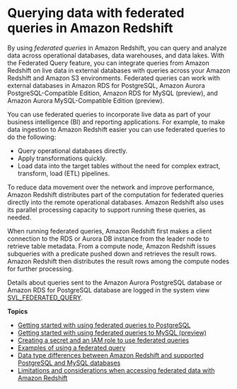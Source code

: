 # Querying data with federated queries in Amazon Redshift<a name="federated-overview"></a>

By using *federated queries* in Amazon Redshift, you can query and analyze data across operational databases, data warehouses, and data lakes\. With the Federated Query feature, you can integrate queries from Amazon Redshift on live data in external databases with queries across your Amazon Redshift and Amazon S3 environments\. Federated queries can work with external databases in Amazon RDS for PostgreSQL, Amazon Aurora PostgreSQL\-Compatible Edition, Amazon RDS for MySQL \(preview\), and Amazon Aurora MySQL\-Compatible Edition \(preview\)\. 

You can use federated queries to incorporate live data as part of your business intelligence \(BI\) and reporting applications\. For example, to make data ingestion to Amazon Redshift easier you can use federated queries to do the following:
+ Query operational databases directly\. 
+ Apply transformations quickly\.
+ Load data into the target tables without the need for complex extract, transform, load \(ETL\) pipelines\.

To reduce data movement over the network and improve performance, Amazon Redshift distributes part of the computation for federated queries directly into the remote operational databases\. Amazon Redshift also uses its parallel processing capacity to support running these queries, as needed\. 

When running federated queries, Amazon Redshift first makes a client connection to the RDS or Aurora DB instance from the leader node to retrieve table metadata\. From a compute node, Amazon Redshift issues subqueries with a predicate pushed down and retrieves the result rows\. Amazon Redshift then distributes the result rows among the compute nodes for further processing\.

Details about queries sent to the Amazon Aurora PostgreSQL database or Amazon RDS for PostgreSQL database are logged in the system view [SVL\_FEDERATED\_QUERY](r_SVL_FEDERATED_QUERY.md)\.

**Topics**
+ [Getting started with using federated queries to PostgreSQL](getting-started-federated.md)
+ [Getting started with using federated queries to MySQL \(preview\)](getting-started-federated-mysql.md)
+ [Creating a secret and an IAM role to use federated queries](federated-create-secret-iam-role.md)
+ [Examples of using a federated query](federated_query_example.md)
+ [Data type differences between Amazon Redshift and supported PostgreSQL and MySQL databases](federated-data-types.md)
+ [Limitations and considerations when accessing federated data with Amazon Redshift](federated-limitations.md)